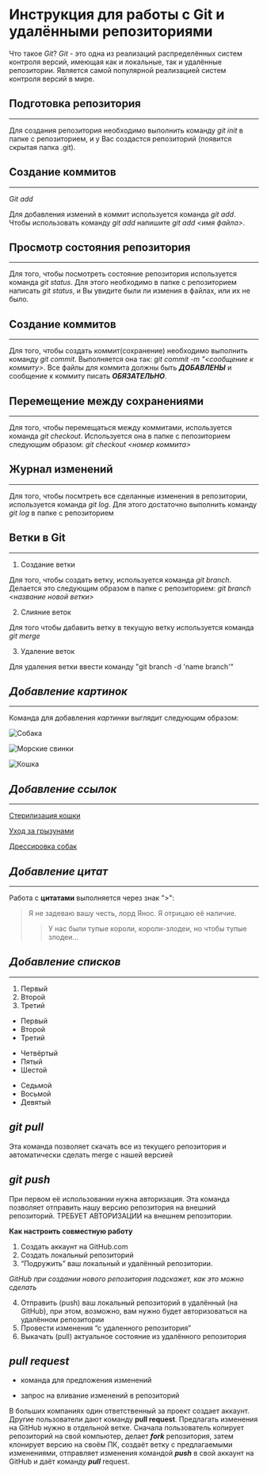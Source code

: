 # Инструкция для работы с Git и удалёнными репозиториями

Что такое *Git*?
*Git* - это одна из реализаций распределённых систем контроля версий, имеющая как и локальные, так и удалённые репозитории. Является самой популярной реализацией систем контроля версий в мире.

## Подготовка репозитория

***

Для создания репозитория необходимо выполнить команду *git init*  в папке с репозиторием, и у Вас создастся репозиторий (появится скрытая папка .git).

## Создание коммитов

***

*Git add*

Для добавления измений в коммит используется команда *git add*. Чтобы использовать команду *git add* напишите *git add <имя файла>*.

## Просмотр состояния репозитория

***

Для того, чтобы посмотреть состояние репозитория используется команда *git status*. Для этого необходимо в папке с репозиторием написать *git status*, и Вы увидите были ли измения в файлах, или их не было.

## Создание коммитов

***

Для того, чтобы создать коммит(сохранение) необходимо выполнить команду *git commit*. Выполняется она так: *git commit -m "<сообщение к коммиту>*. Все файлы для коммита должны быть ***ДОБАВЛЕНЫ*** и сообщение к коммиту писать ***ОБЯЗАТЕЛЬНО***.

## Перемещение между сохранениями

***

Для того, чтобы перемещаться между коммитами, используется команда *git checkout*. Используется она в папке с пепозиторием следующим образом: *git checkout <номер коммита>*

## Журнал изменений

***

Для того, чтобы посмтреть все сделанные изменения в репозитории, используется команда *git log*. Для этого достаточно выполнить команду *git log* в папке с репозиторием

## Ветки в Git

***

1. Создание ветки

Для того, чтобы создать ветку, используется команда *git branch*. Делается это следующим образом в папке с репозиторием: *git branch <название новой ветки>*

2. Слияние веток

Для того чтобы дабавить ветку в текущую ветку используется команда *git merge <name branch>*

3. Удаление веток

Для удаления ветки ввести команду "git branch -d 'name branch'"

## ***Добавление картинок***

***

Команда для добавления *картинки* выглядит следующим образом:

![Собака](https://wallbox.ru/wallpapers/main2/201720/cvety-sobaka-radost-lug-progulka-bernskij-zennenhund.jpg)

![Морские свинки](https://vsegda-pomnim.com/uploads/posts/2022-04/1651051270_7-vsegda-pomnim-com-p-morskie-svinki-foto-7.jpg)

![Кошка](https://avatars.mds.yandex.net/i?id=ed3ec75dc0c9179b86e62fe95db24350-5221780-images-thumbs&n=13)

## ***Добавление ссылок***

***

[Стерилизация кошки](https://lapkins.ru/p/sterilizatsiya-koshek/?ysclid=l8ozu2wtbg85805966)

[Уход за грызунами](https://vetcklinika.ru/lechenie-gryizunov/gryizunyi-uhod-i-soderzhanie.html)

[Дрессировка собак](https://sobaka.wiki/vospitanie/dressirovka/kak-dressirovat-sobaku-sovety-pravila-metody/?ysclid=l8oyshvkvt71336475)

## ***Добавление цитат***

***

Работа с **цитатами** выполняется через знак ">":

>Я не задеваю вашу честь, лорд Янос. Я отрицаю её наличие.
>>У нас были тупые короли, короли-злодеи, но чтобы тупые злодеи...

## ***Добавление списков***

***

1. Первый 
2. Второй
3. Третий

* Первый
* Второй
* Третий

- Четвёртый
- Пятый 
- Шестой

+ Седьмой
+ Восьмой
+ Девятый

## ***git pull***
Эта команда позволяет скачать все из текущего репозитория и автоматически сделать merge с нашей версией

## ***git push***
При первом её использовании нужна авторизация.
Эта команда позволяет отправить нашу версию репозитория на внешний репозиторий. ТРЕБУЕТ АВТОРИЗАЦИИ на внешнем репозитории.

**Как настроить совместную работу**

1. Создать аккаунт на GitHub.com
2. Создать локальный репозиторий
3. “Подружить” ваш локальный и удалённый репозитории. 
    
*GitHub при создании нового репозитория подскажет, как это можно сделать*
    
4. Отправить (push) ваш локальный репозиторий в удалённый (на GitHub), при этом, возможно, вам нужно будет авторизоваться на удалённом репозитории
5. Провести изменения “с удаленного репозитория”
6. Выкачать (pull) актуальное состояние из удалённого репозитория

## ***pull request***

- команда для предложения изменений 

- запрос на вливание изменений в репозиторий

В больших компаниях один ответственный за проект создает аккаунт. Другие пользователи дают команду **pull request**. Предлагать изменения на GitHub нужно в отдельной ветке. 
Сначала пользователь копирует репозиторий на свой компьютер, делает ***fork*** репозитория, затем клонирует версию на своём ПК, создаёт ветку с предлагаемыми изменениями, отправляет изменения командой ***push*** в свой аккаунт на GitHub и даёт команду ***pull*** request.
